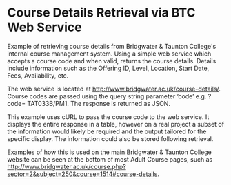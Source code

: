# Course Details Retrieval via BTC Web Service

Example of retrieving course details from Bridgwater & Taunton College's internal course management system. Using a simple web service which accepts a course code and when valid, returns the course details. Details include information such as the Offering ID, Level, Location, Start Date, Fees, Availability, etc.

The web service is located at http://www.bridgwater.ac.uk/course-details/. Course codes are passed using the query string parameter ‘code’ e.g. ?code= TAT033B/PM1. The response is returned as JSON.

This example uses cURL to pass the course code to the web service. It displays the entire response in a table, however on a real project a subset of the information would likely be required and the output tailored for the specific display. The information could also be stored following retrieval.

Examples of how this is used on the main Bridgwater & Taunton College website can be seen at the bottom of most Adult Course pages, such as http://www.bridgwater.ac.uk/course.php?sector=2&subject=250&course=1514#course-details. 
